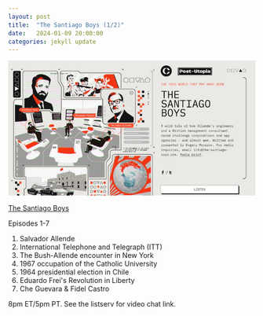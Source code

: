 ```yaml
---
layout: post
title:  "The Santiago Boys (1/2)"
date:   2024-01-09 20:00:00
categories: jekyll update
---
```


<img src="/assets/img/santiagoboys.jpg">

[The Santiago Boys](https://the-santiago-boys.com/episodes)

Episodes 1-7
1. Salvador Allende
2. International Telephone and Telegraph (ITT)
3. The Bush-Allende encounter in New York
4. 1967 occupation of the Catholic University
5. 1964 presidential election in Chile
6. Eduardo Frei's Revolution in Liberty
7. Che Guevara & Fidel Castro

8pm ET/5pm PT. See the listserv for video chat link. 
